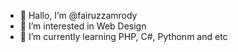 - 👋 Hallo, I’m @fairuzzamrody
- 👀 I’m interested in Web Design
- 🌱 I’m currently learning PHP, C#, Pythonm and etc

<!---
fairuzzamrody/fairuzzamrody is a ✨ special ✨ repository because its `README.md` (this file) appears on your GitHub profile.
You can click the Preview link to take a look at your changes.
--->

